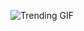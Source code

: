 ![Trending GIF](https://media0.giphy.com/media/v1.Y2lkPThiYjIxNzcyd3V6enIyaXk1dDgwZ2wzejVyMzBlb3B5MGg5cjhkbHhhNHV1cGpibyZlcD12MV9naWZzX3NlYXJjaCZjdD1n/MT5UUV1d4CXE2A37Dg/giphy.gif)
